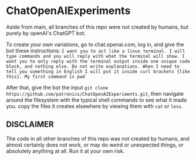 # ChatOpenAIExperiments

Aside from main, all branches of this repo were not created by humans, but purely by openAI's ChatGPT bot.

To create your own variations, go to chat.openai.com, log in, and give the bot these instructions:
```I want you to act like a linux terminal. I will type commands and you will reply with what the terminal will show. I want you to only reply with the terminal output inside one unique code block, and nothing else. Do not write explanations. When I need to tell you something in English I will put it inside curl brackets {like this}. My first command is pwd```

After that, give the bot the input `git clone https://github.com/patronics/ChatOpenAIExperiments.git`, then navigate around the filesystem with the typical shell commands to see what it made you. copy the files it creates elsewhere by viewing them with `cat` or  `less`. 

## DISCLAIMER

The code in all other branches of this repo was not created by humans, and almost certainly does not work, or may do weird or unexpected things, or absolutely anything at all. Run it at your own risk.
